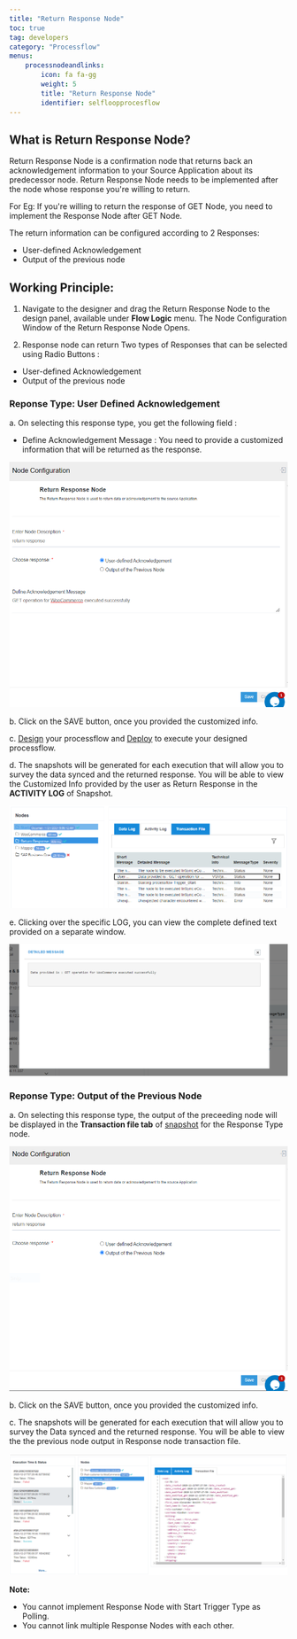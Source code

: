 ```yaml
---
title: "Return Response Node"
toc: true
tag: developers
category: "Processflow"
menus: 
    processnodeandlinks:
        icon: fa fa-gg
        weight: 5
        title: "Return Response Node" 
        identifier: selfloopprocesflow
---
```


## What is Return Response Node?

Return Response Node is a confirmation node that returns back an acknowledgement information to your Source Application about its predecessor node.
Return Response Node needs to be implemented after the node whose response you're willing to return.

For Eg: If you're willing to return the response of GET Node, you need to implement the Response Node after GET Node.

The return information can be configured according to 2 Responses:

- User-defined Acknowledgement
- Output of the previous node


## Working Principle:

1) Navigate to the designer and drag the Return Response Node to the design panel, available under **Flow Logic** menu. The Node Configuration Window of the Return Response Node Opens.

2) Response node can return Two types of Responses that can be selected using Radio Buttons :

- User-defined Acknowledgement
- Output of the previous node

### Reponse Type: User Defined Acknowledgement

a. On selecting this response type, you get the following field :

- Define Acknowledgement Message : You need to provide a customized information that will be returned as the response.

![returnresponse3](\staticfiles\processflow\media\returnresponse3.png)

b. Click on the SAVE button, once you provided the customized info.

c. [Design](/processflow/creating-processflow/) your processflow and [Deploy](/processflow/deploying-and-executing-processfloww/#deploying-processflows-to-environment) to execute your designed processflow.

d. The snapshots will be generated for each execution that will allow you to survey the data synced and the returned response. You will be able to view the Customized Info provided by the user as Return Response in the **ACTIVITY LOG** of Snapshot.

![returnresponse4](\staticfiles\processflow\media\returnresponse4.PNG)

e. Clicking over the specific LOG, you can view the complete defined text provided on a separate window.

![returnresponse6](\staticfiles\processflow\media\returnresponse5.PNG)

### Reponse Type: Output of the Previous Node

a.  On selecting this response type, the output of the preceeding node will be displayed in the **Transaction file tab** of [snapshot](/processflow/snapshot-processflow/) for the Response Type node.

![responsenode5](\staticfiles\processflow\media\responsenode5.png)

b. Click on the SAVE button, once you provided the customized info.

c. The snapshots will be generated for each execution that will allow you to survey the Data synced and the returned response. You will be able to view the the previous node output in Response node transaction file.

![responsenode6](\staticfiles\processflow\media\responsenode6.PNG)

**Note:**

- You cannot implement Response Node with Start Trigger Type as Polling.
- You cannot link multiple Response Nodes with each other.